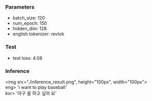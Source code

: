 ### Parameters
- batch_size: 120 
- num_epoch: 150
- hidden_dim: 128
- english tokenizer: revtok

### Test
- test loss: 4.08

### Inference
<img src="./inference_result.png", height="100px", width="100px">
</br>
eng> 'i want to play baseball' </br>
kor> '야구 를 하고 싶어 요'